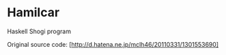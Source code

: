 Hamilcar
=======

Haskell Shogi program

Original source code: [http://d.hatena.ne.jp/mclh46/20110331/1301553690]
